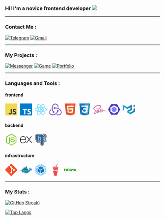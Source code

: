 ### Hi! I'm a novice frontend developer <img src="https://media.giphy.com/media/WUlplcMpOCEmTGBtBW/giphy.gif" width="30"> 
---
### Contact Me :
  [![Telegram](https://img.shields.io/badge/-Telegram-141130?style=for-the-badge&logo=Telegram)](https://t.me/yugld)
  [![Gmail](https://img.shields.io/badge/Gmail-D14836?style=for-the-badge&logo=gmail&logoColor=white)](mailto:yulliagladysheva@gmail.com)

---
### My Projects :
[![Messenger](https://img.shields.io/badge/Messenger-141130?style=for-the-badge&logo=messenger)](https://github.com/yugld/middle.messenger.praktikum.yandex)
[![Game](https://img.shields.io/badge/Game-D14836?style=for-the-badge&logo=game&logoColor=white)](https://github.com/MariaShamonova/practicum-game)
[![Portfolio](https://img.shields.io/badge/Portfolio-141130?style=for-the-badge&logo=game&logoColor=white)](https://github.com/yugld/portfolio)

---
### Languages and Tools :
#### frontend
<div>
  <img src="https://github.com/devicons/devicon/blob/master/icons/javascript/javascript-original.svg" title="javascript" alt="javascript" width="40" height="40"/>&nbsp
  <img src="https://github.com/devicons/devicon/blob/master/icons/typescript/typescript-original.svg" title="typescript" alt="typescript" width="40" height="40"/>&nbsp
  <img src="https://github.com/devicons/devicon/blob/master/icons/react/react-original.svg" title="reactjs" alt="reactjs" width="40" height="40"/>&nbsp
  <img src="https://github.com/devicons/devicon/blob/master/icons/redux/redux-original.svg" title="redux" alt="redux" width="40" height="40"/>&nbsp;
  <img src="https://github.com/devicons/devicon/blob/master/icons/html5/html5-original.svg" title="html5" alt="html5" width="40" height="40"/>&nbsp
  <img src="https://github.com/devicons/devicon/blob/master/icons/css3/css3-original.svg" title="css" alt="css" width="40" height="40"/>&nbsp
  <img src="https://github.com/devicons/devicon/blob/master/icons/sass/sass-original.svg" title="sass/scss" alt="sass/scss" width="40" height="40"/>&nbsp;
  <img src="https://github.com/devicons/devicon/blob/master/icons/eslint/eslint-original.svg" title="eslint" alt="eslint" width="40" height="40"/>&nbsp;
  <img src="https://github.com/devicons/devicon/blob/master/icons/materialui/materialui-original.svg" title="materialui" alt="materialui" width="40" height="40"/>&nbsp;
</div>

#### backend
<div>
  <img src="https://github.com/devicons/devicon/blob/master/icons/nodejs/nodejs-original.svg" title="nodejs" alt="nodejs" width="40" height="40"/>&nbsp
  <img src="https://github.com/devicons/devicon/blob/master/icons/express/express-original.svg" title="express" alt="express" width="40" height="40"/>&nbsp
  <img src="https://github.com/devicons/devicon/blob/master/icons/postgresql/postgresql-original.svg" title="postgresql" alt="postgresql" width="40" height="40"/>&nbsp
</div>

#### infrastructure
<div>
    <img src="https://github.com/devicons/devicon/blob/master/icons/git/git-original.svg" title="git" alt="git" width="40" height="40"/>&nbsp
    <img src="https://github.com/devicons/devicon/blob/master/icons/docker/docker-original.svg" title="docker" alt="docker" width="40" height="40"/>&nbsp;
    <img src="https://github.com/devicons/devicon/blob/master/icons/webpack/webpack-original.svg" title="webpack" alt="webpack" width="40" height="40"/>&nbsp;
    <img src="https://github.com/devicons/devicon/blob/master/icons/gulp/gulp-plain.svg" title="gulp" alt="gulp" width="40" height="40"/>&nbsp;
    <img src="https://github.com/devicons/devicon/blob/master/icons/nginx/nginx-original.svg" title="nginx" alt="nginx" width="40" height="40"/>&nbsp;
</div>

---

### My Stats :

[![GitHub Streak](http://github-readme-streak-stats.herokuapp.com?user=yugld&theme=dark))](https://git.io/streak-stats)

[![Top Langs](https://github-readme-stats.vercel.app/api/top-langs/?username=yugld&layout=compact&bg_color=00000000)](https://github.com/anuraghazra/github-readme-stats)
